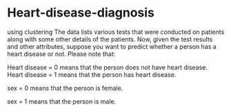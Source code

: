 # Heart-disease-diagnosis
using clustering
The data lists various tests that were conducted on patients along with some other details of the patients. Now, given the test results and other attributes, suppose you want to predict whether a person has a heart disease or not.
Please note that:

Heart disease = 0 means that the person does not have heart disease.
Heart disease = 1 means that the person has heart disease.

 

sex = 0 means that the person is female.

sex = 1 means that the person is male.
